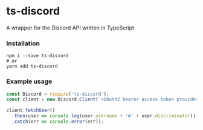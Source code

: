 # ts-discord
A wrapper for the Discord API written in TypeScript

### Installation
```
npm i --save ts-discord
# or
yarn add ts-discord
```

### Example usage
```js
const Discord = require('ts-discord');
const client = new Discord.Client('<OAuth2 bearer access token provided by the OAuth2 API>');

client.fetchUser()
  .then(user => console.log(user.username + '#' + user.discriminator))
  .catch(err => console.error(err));
```
